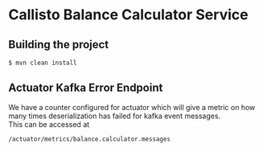 # Callisto Balance Calculator Service

## Building the project

```sh
$ mvn clean install
```

## Actuator Kafka Error Endpoint
We have a counter configured for actuator which will give a metric on how many times deserialization has failed for kafka event messages.  
This can be accessed at

```sh
/actuator/metrics/balance.calculator.messages
```